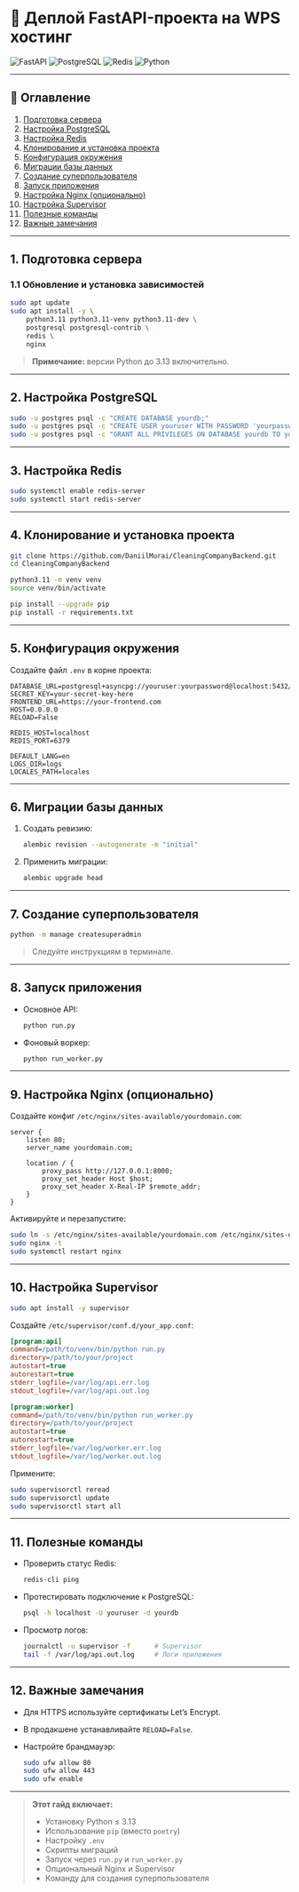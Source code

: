 
# 🚀 Деплой FastAPI-проекта на WPS хостинг


![FastAPI](https://img.shields.io/badge/FastAPI-0.100%2B-green)
![PostgreSQL](https://img.shields.io/badge/PostgreSQL-15%2B-blue)
![Redis](https://img.shields.io/badge/Redis-7%2B-red)
![Python](https://img.shields.io/badge/Python-3.11%2B-blue)

---

## 📑 Оглавление

1. [Подготовка сервера](#1-подготовка-сервера)  
2. [Настройка PostgreSQL](#2-настройка-postgresql)  
3. [Настройка Redis](#3-настройка-redis)  
4. [Клонирование и установка проекта](#4-клонирование-и-установка-проекта)  
5. [Конфигурация окружения](#5-конфигурация-окружения)  
6. [Миграции базы данных](#6-миграции-базы-данных)  
7. [Создание суперпользователя](#7-создание-суперпользователя)  
8. [Запуск приложения](#8-запуск-приложения)  
9. [Настройка Nginx (опционально)](#9-настройка-nginx-опционально)  
10. [Настройка Supervisor](#10-настройка-supervisor)  
11. [Полезные команды](#11-полезные-команды)  
12. [Важные замечания](#12-важные-замечания)  

---

## 1. Подготовка сервера

### 1.1 Обновление и установка зависимостей

```bash
sudo apt update
sudo apt install -y \
    python3.11 python3.11-venv python3.11-dev \
    postgresql postgresql-contrib \
    redis \
    nginx
````

> **Примечание:** версии Python до 3.13 включительно.

---

## 2. Настройка PostgreSQL

```bash
sudo -u postgres psql -c "CREATE DATABASE yourdb;"
sudo -u postgres psql -c "CREATE USER youruser WITH PASSWORD 'yourpassword';"
sudo -u postgres psql -c "GRANT ALL PRIVILEGES ON DATABASE yourdb TO youruser;"
```

---

## 3. Настройка Redis

```bash
sudo systemctl enable redis-server
sudo systemctl start redis-server
```

---

## 4. Клонирование и установка проекта

```bash
git clone https://github.com/DaniilMurai/CleaningCompanyBackend.git
cd CleaningCompanyBackend

python3.11 -m venv venv
source venv/bin/activate

pip install --upgrade pip
pip install -r requirements.txt
```

---

## 5. Конфигурация окружения

Создайте файл `.env` в корне проекта:

```dotenv
DATABASE_URL=postgresql+asyncpg://youruser:yourpassword@localhost:5432/yourdb
SECRET_KEY=your-secret-key-here
FRONTEND_URL=https://your-frontend.com
HOST=0.0.0.0
RELOAD=False

REDIS_HOST=localhost
REDIS_PORT=6379

DEFAULT_LANG=en
LOGS_DIR=logs
LOCALES_PATH=locales
```

---

## 6. Миграции базы данных

1. Создать ревизию:

   ```bash
   alembic revision --autogenerate -m "initial"
   ```
2. Применить миграции:

   ```bash
   alembic upgrade head
   ```

---

## 7. Создание суперпользователя

```bash
python -m manage createsuperadmin
```

> Следуйте инструкциям в терминале.

---

## 8. Запуск приложения

* Основное API:

  ```bash
  python run.py
  ```
* Фоновый воркер:

  ```bash
  python run_worker.py
  ```

---

## 9. Настройка Nginx (опционально)

Создайте конфиг `/etc/nginx/sites-available/yourdomain.com`:

```nginx
server {
    listen 80;
    server_name yourdomain.com;

    location / {
        proxy_pass http://127.0.0.1:8000;
        proxy_set_header Host $host;
        proxy_set_header X-Real-IP $remote_addr;
    }
}
```

Активируйте и перезапустите:

```bash
sudo ln -s /etc/nginx/sites-available/yourdomain.com /etc/nginx/sites-enabled/
sudo nginx -t
sudo systemctl restart nginx
```

---

## 10. Настройка Supervisor

```bash
sudo apt install -y supervisor
```

Создайте `/etc/supervisor/conf.d/your_app.conf`:

```ini
[program:api]
command=/path/to/venv/bin/python run.py
directory=/path/to/your/project
autostart=true
autorestart=true
stderr_logfile=/var/log/api.err.log
stdout_logfile=/var/log/api.out.log

[program:worker]
command=/path/to/venv/bin/python run_worker.py
directory=/path/to/your/project
autostart=true
autorestart=true
stderr_logfile=/var/log/worker.err.log
stdout_logfile=/var/log/worker.out.log
```

Примените:

```bash
sudo supervisorctl reread
sudo supervisorctl update
sudo supervisorctl start all
```

---

## 11. Полезные команды

* Проверить статус Redis:

  ```bash
  redis-cli ping
  ```
* Протестировать подключение к PostgreSQL:

  ```bash
  psql -h localhost -U youruser -d yourdb
  ```
* Просмотр логов:

  ```bash
  journalctl -u supervisor -f      # Supervisor
  tail -f /var/log/api.out.log     # Логи приложения
  ```

---

## 12. Важные замечания

* Для HTTPS используйте сертификаты Let’s Encrypt.
* В продакшене устанавливайте `RELOAD=False`.
* Настройте брандмауэр:

  ```bash
  sudo ufw allow 80
  sudo ufw allow 443
  sudo ufw enable
  ```

---

> **Этот гайд включает:**
>
> * Установку Python ≤ 3.13
> * Использование `pip` (вместо `poetry`)
> * Настройку `.env`
> * Скрипты миграций
> * Запуск через `run.py` и `run_worker.py`
> * Опциональный Nginx и Supervisor
> * Команду для создания суперпользователя

```
